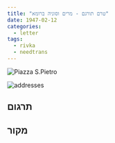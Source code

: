 ```yaml
---
title: "טרם תורגם - מרים וסוניה ברומא"
date: 1947-02-12
categories:
  - letter
tags:
  - rivka
  - needtrans
---
```


![Piazza S.Pietro](/pupko-papers/assets/images/1947-02-12-roma-content.jpg)

![addresses](/pupko-papers/assets/images/1947-02-12-roma-addresses.jpg)

## תרגום


## מקור
